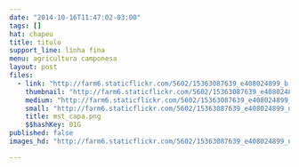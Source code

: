 ```yaml
---
date: "2014-10-16T11:47:02-03:00"
tags: []
hat: chapeu
title: titulo
support_line: linha fina
menu: agricultura camponesa
layout: post
files:
  - link: "http://farm6.staticflickr.com/5602/15363087639_e408024899_b.jpg"
    thumbnail: "http://farm6.staticflickr.com/5602/15363087639_e408024899_t.jpg"
    medium: "http://farm6.staticflickr.com/5602/15363087639_e408024899_z.jpg"
    small: "http://farm6.staticflickr.com/5602/15363087639_e408024899_n.jpg"
    title: mst_capa.png
    $$hashKey: 01G
published: false
images_hd: "http://farm6.staticflickr.com/5602/15363087639_e408024899_n.jpg"

---
```

